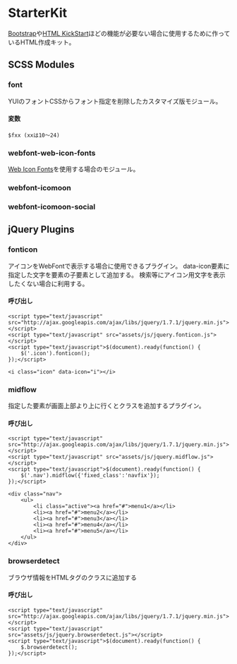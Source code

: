 # StarterKit

[Bootstrap](http://twitter.github.com/bootstrap/ "Bootstrap, from Twitter")や[HTML KickStart](http://www.99lime.com/ "HTML KickStart - Ultra–Lean HTML Building Blocks for Rapid Website Production - KickStart your Website Production - 99Lime.com")ほどの機能が必要ない場合に使用するために作っているHTML作成キット。

## SCSS Modules

### font
YUIのフォントCSSからフォント指定を削除したカスタマイズ版モジュール。

#### 変数
    $fxx (xxは10～24)

### webfont-web-icon-fonts
[Web Icon Fonts](http://webiconfonts.appspot.com/ "Web Icon Fonts | chibatch.jp")を使用する場合のモジュール。

### webfont-icomoon

### webfont-icomoon-social

## jQuery Plugins

### fonticon
アイコンをWebFontで表示する場合に使用できるプラグイン。
data-icon要素に指定した文字を要素の子要素として追加する。
検索等にアイコン用文字を表示したくない場合に利用する。

#### 呼び出し
    <script type="text/javascript" src="http://ajax.googleapis.com/ajax/libs/jquery/1.7.1/jquery.min.js"></script>
    <script type="text/javascript" src="assets/js/jquery.fonticon.js"></script>
    <script type="text/javascript">$(document).ready(function() {
        $('.icon').fonticon();
    });</script>

    <i class="icon" data-icon="i"></i>

### midflow
指定した要素が画面上部より上に行くとクラスを追加するプラグイン。

#### 呼び出し

    <script type="text/javascript" src="http://ajax.googleapis.com/ajax/libs/jquery/1.7.1/jquery.min.js"></script>
    <script type="text/javascript" src="assets/js/jquery.midflow.js"></script>
    <script type="text/javascript">$(document).ready(function() {
        $('.nav').midflow({'fixed_class':'navfix'});
    });</script>

    <div class="nav">
        <ul>
            <li class="active"><a href="#">menu1</a></li>
            <li><a href="#">menu2</a></li>
            <li><a href="#">menu3</a></li>
            <li><a href="#">menu4</a></li>
            <li><a href="#">menu5</a></li>
        </ul>
    </div>

### browserdetect
ブラウザ情報をHTMLタグのクラスに追加する

#### 呼び出し
    <script type="text/javascript" src="http://ajax.googleapis.com/ajax/libs/jquery/1.7.1/jquery.min.js"></script>
    <script type="text/javascript" src="assets/js/jquery.browserdetect.js"></script>
    <script type="text/javascript">$(document).ready(function() {
        $.browserdetect();
    });</script>
